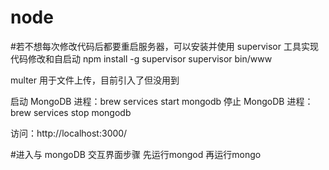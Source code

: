 # node

#若不想每次修改代码后都要重启服务器，可以安装并使用 supervisor 工具实现代码修改和自启动
npm install -g supervisor
supervisor bin/www

multer 用于文件上传，目前引入了但没用到

启动 MongoDB 进程：brew services start mongodb
停止 MongoDB 进程：brew services stop mongodb

访问：http://localhost:3000/

#进入与 mongoDB 交互界面步骤
先运行mongod
再运行mongo
